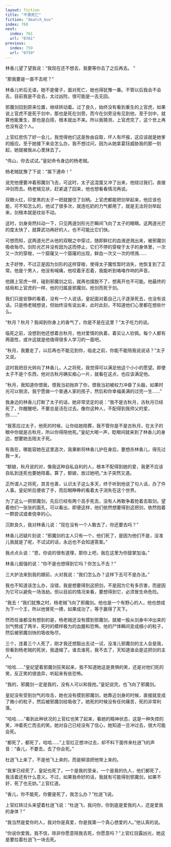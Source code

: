 ```yaml
---
layout: fiction
title: "不畏死亡"
fiction: "deatch_bus"
index: 760
next:
  index: 761
  url: "0761"
previous:
  index: 759
  url: "0759"
---
```

林香儿望了望我说：“我现在还不想去，我要等你去了之后再去。  ”

“那我要是一直不去呢？”

林香儿听后无语，她不是傻子，面对死亡，她也得犹豫一番。不管以后我会不会去，目前我是不会去，太过凶险，很可能是一去无回。

邪魔剑回到原来位置，继续转动着。过了良久，始终没有看到重生的上官虎，如果说上官虎不是死于剑中，那也是死在剑旁。而今在剑旁没有见到他，至于剑中，就算他能重生，那也是白搭，根本就出不来。所以我猜测，上官虎完了，这个世上再也没有这个人。

上官红悲伤了好一会儿，我觉得他们这是咎由自取，坏人有坏报，这应该就是她爹的报应。至于她接下来会怎么办，我不想过问，因为从她拿葛钰威胁我的那一刻起，她就被我从心里抹去了。

“伟山，你去试试。”皇妃命令身边的杨老贼。

杨老贼犹豫了下说：“属下遵命！”

说完他便要冲着邪魔剑飞去，可这时，太子这混蛋又冲了出来，他绕过我们，直接冲剑而去。杨老贼见状，赶紧退了回来，他也想看看情况再说。

双眼火红，印堂黑的太子一把就握住了剑柄。上官虎都能把剑举起来，他应该也能，可不知怎么的，他试了很多次，就连吃奶的力气都用了，就是无法将剑举起来，剑根本就是纹丝不动。

这时，剑身突然抖动一下，只见两道剑形光芒瞬间飞向了太子的眼睛。这两道光芒的度太快了，就算武功再好的人，也不可能比它们快。

可想而知，这两道光芒从他的双眼之中穿过，随即鲜红的血液迸溅出来，被邪魔剑吸收殆尽。剑形光芒并没有因为这而停止，它们不停的穿梭于太子的身体里，一次又一次的穿梭，一个窟窿又一个窟窿的出现，鲜血一次又一次的喷溅……

太子好惨，不过正是因为剑形的这样穿梭，使得太子魔性暂时消失，他恢复到了正常。他是个男人，他没有喊痛，他咬着牙忍着，我能听到咯咯作响的声音。

他跟上官虎一样，碰到邪魔剑之后，就再也摆脱不了，想离开也不可能。他最终的结局和上官虎的一样，他的归属是邪魔剑，抢剑而死于剑。

我们只是安静的看着，没有一个人说话，皇妃面对着自己儿子逐渐死去，也没有说话。只是杨老贼想说，但始终没有说出来，此时此刻，不知道他们心里都在想些什么。

“秋月？秋月？我闻到你身上的香气了，你是不是在这里？”太子吃力的说。

临死之前，没想到他还想着古秋月，他对爱情的执着，着实让人钦佩。每个人都有两面性，或许这就是他值得很多人学习的一面吧。

“秋月，我要走了，以后再也不能见到你，临走之前，你能不能陪我说说话？”太子又说。

这时我把目光转向了林香儿，人之将死，我觉得可以满足他这个小小的愿望。即便太子不是个东西，他对古秋月确实痴心一片，就看在这点，也应该满足他。

“秋月，我知道你恨我，恨我当初抛弃了你，恨我当初被权力冲昏了头脑，如果时光可以倒流，我宁愿做一个普通人家的孩子，然后和你幸福美满的过完一生……”

我身边的林香儿打断了太子的话，她非常坚定的说：“我不是古秋月，古秋月已经死了，你醒醒吧，不要总是活在过去。像你这种人，不配得到我师父的爱，你……”

“我答应过太子，他死的时候，让你给她陪葬，我不管你是不是古秋月，在太子的眼中你就是古秋月，所以你得陪他死。”皇妃大喝一声，眨眼间就来到了林香儿的身边，想要她去陪太子死。

有我在，哪能容她在这里造次，我果断将林香儿护在身后，要想杀林香儿，得先过我一关。

“额娘，秋月说的对，像我这种自私自利的人，根本不配得到她的爱，我更不应该自私到连死也要她陪着。算了，额娘，放过她吧。”太子突然又道。

正所谓人之将死，其言也善，认识太子这么多天，终于听到他说了句人话，办了件人事。皇妃听后便收了手，而后眼睁睁的看着太子消失在这个世界。

为了这么一把邪魔剑，先后已经有两个高手死去，没有人再敢争着抢着去取剑。望着他们一张张的面孔，可以看出，即便这样，他们依然想要得到这把剑，依然抱着一颗尝试或者侥幸的心。

沉默良久，我对林香儿说：“现在没有一个人敢去了，你还要去吗？”

林香儿迟疑片刻说：“邪魔剑的主人只有一个，他们死了，是因为他们不是，没准儿我就是了呢，不试试的话，永远也不会知道答案。”

我点点头说：“恩，你说的很有道理，那你上吧，我在这里为你鼓掌加油。”

林香儿倔强的说：“你不是也想得到它吗？你怎么不去？”

三大护法来到我的跟前，火对我说：“我们怎么办？这样下去可不是办法。”

我也不知道该怎么办，没错，我是想要得到这把剑，不是因为它有多厉害，而是因为它可以避免一场浩劫。但以目前的情况来看，要想得到它，必须冒生命危险。

“我去！”我们犹豫之时，杨老贼飞向了邪魔剑。他也是一个有野心的人，他也想成为下一个王，所以他冒死一搏，如果成功了，等于赢得了天下。

然而任谁都没有想到的是，杨老贼还没有摸到邪魔剑，就被一股从剑身中冲出来的剑气劈成了两半，死时的模样极为的血腥和恐怖。他的尸体瞬间变成细小的粒子，然后被邪魔剑快的吸收殆尽。

三个，连着三个人死了，刚才我还想豁出去试一试，没准儿邪魔剑的主人会是我，但看到杨老贼的死状，我退缩了。谁去谁死，我不去了，天知道谁会是这把剑的主人。

“哈哈……”皇妃望着邪魔剑狂笑起来，我不知道她这是畏惧的笑，还是对他们死的笑，反正笑的很诡异，听起来有些恐怖。

“我的，邪魔剑一定是我的，没有人可以和我抢。”皇妃说完，也飞向了邪魔剑。

皇妃没有受到剑气的攻击，她也没有摸到邪魔剑，她靠近剑身的时候，直接就变成了微小的粒子，然后被邪魔剑给吸收了。她死的时候没有任何痛苦，死的非常利落。

“哈哈……”看到此种状况的上官红也笑了起来，看她的精神状态，这是一种失控的笑，冲着死亡而去的笑。她对自己已经没有了信心，她知道一旦冲过去，很大可能会死。

“都死了，都死了，哈哈……”上官红正想冲过去，却不料下面传来杜逍飞的声音：“香儿，不要去，去了你会死。”

杜逍飞上来了，不是他飞上来的，而是柳浪把他带上来的。

“我爹已经死了，皇妃也死了，一个是我的至亲，一个是我的仇人，他们都死了，我活着还有什么意义。不过，如果我命好的话，我就有可能得到邪魔剑，如果不好，死了也无妨。”上官红道。

“香儿，你不能死，你要是死了，我怎么办？”杜逍飞说。

上官红转过头来望着杜逍飞说：“杜逍飞，我问你，你到底是爱我的人，还是爱我的身体？”

“我当然是爱你的人，我对你是真爱，你是我第一个真心想爱的人。”他认真的说。

“你说你爱我，我不信，除非你愿意陪我去死，你愿意吗？”上官红目露凶光，她这是要拉着杜逍飞一块去死。